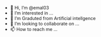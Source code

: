 - 👋 Hi, I’m @emal03
- 👀 I’m interested in ...
- 🌱 I’m Graduted from Artificial intellgence 
- 💞️ I’m looking to collaborate on ...
- 📫 How to reach me ...

<!---
emal03/emal03 is a ✨ special ✨ repository because its `README.md` (this file) appears on your GitHub profile.
You can click the Preview link to take a look at your changes.
--->
